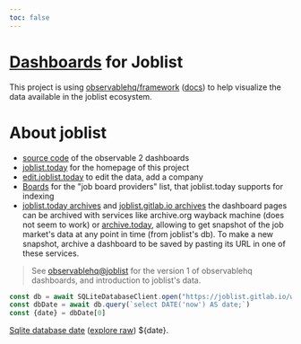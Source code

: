 ```yaml
---
toc: false
---
```


# [Dashboards](http://dashboards.joblist.today) for Joblist

This project is using
[observablehq/framework](https://github.com/observablehq/framework) ([docs](https://observablehq.com/framework/)) to
help visualize the data available in the joblist ecosystem.

# About joblist

- [source code](https://gitlab.com/joblist/dashboards) of the observable 2 dashboards
- [joblist.today](http://joblist.today) for the homepage of this project
- [edit.joblist.today](http://edit.joblist.today) to edit the data, add a company
- [Boards](https://components.joblist.today/apps/boards) for the "job
  board providers" list, that joblist.today supports for indexing
- [joblist.today archives](https://archive.is/https://joblist.today/*)
  and [joblist.gitlab.io
  archives](https://archive.is/https://joblist.gitlab.io/*) the
  dashboard pages can be archived with services like archive.org
  wayback machine (does not seem to work) or
  [archive.today](https://archive.today), allowing to get snapshot of
  the job market's data at any point in time (from joblist's db). To
  make a new snapshot, archive a dashboard to be saved by pasting its
  URL in one of these services.

> See [observablehq@joblist](https://observablehq.com/@joblist) for
> the version 1 of observablehq dashboards, and introduction to
> joblist's data.


```js
const db = await SQLiteDatabaseClient.open("https://joblist.gitlab.io/workers/joblist.db");
const dbDate = await db.query(`select DATE('now') AS date;`)
const {date} = dbDate[0]
```

[Sqlite database date](https://joblist.gitlab.io/workers/joblist.db) ([explore raw](https://sqlime.org/#https://joblist.gitlab.io/workers/joblist.db)) ${date}.
